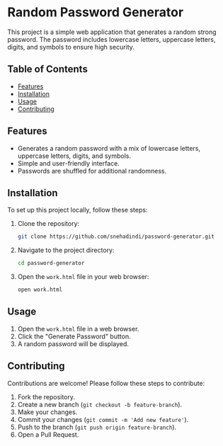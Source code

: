 # Random Password Generator

This project is a simple web application that generates a random strong password. The password includes lowercase letters, uppercase letters, digits, and symbols to ensure high security.

## Table of Contents
- [Features](#features)
- [Installation](#installation)
- [Usage](#usage)
- [Contributing](#contributing)

## Features

- Generates a random password with a mix of lowercase letters, uppercase letters, digits, and symbols.
- Simple and user-friendly interface.
- Passwords are shuffled for additional randomness.

## Installation

To set up this project locally, follow these steps:

1. Clone the repository:

    ```bash
    git clone https://github.com/snehadindi/password-generator.git
    ```

2. Navigate to the project directory:

    ```bash
    cd password-generator
    ```

3. Open the `work.html` file in your web browser:

    ```bash
    open work.html
    ```

## Usage

1. Open the `work.html` file in a web browser.
2. Click the "Generate Password" button.
3. A random password will be displayed.

## Contributing

Contributions are welcome! Please follow these steps to contribute:

1. Fork the repository.
2. Create a new branch (`git checkout -b feature-branch`).
3. Make your changes.
4. Commit your changes (`git commit -m 'Add new feature'`).
5. Push to the branch (`git push origin feature-branch`).
6. Open a Pull Request.
